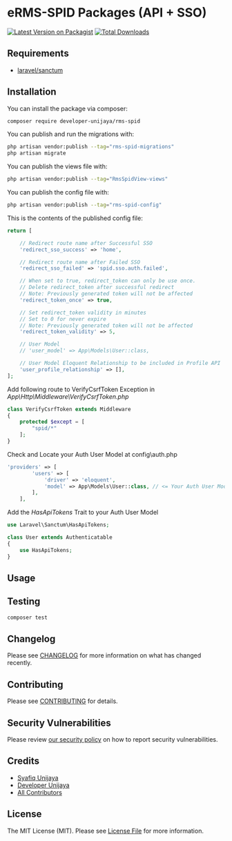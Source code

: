 # eRMS-SPID Packages (API + SSO)

[![Latest Version on Packagist](https://img.shields.io/packagist/v/developer-unijaya/rms-spid.svg?style=flat-square)](https://packagist.org/packages/developer-unijaya/rms-spid)
[![Total Downloads](https://img.shields.io/packagist/dt/developer-unijaya/rms-spid.svg?style=flat-square)](https://packagist.org/packages/developer-unijaya/rms-spid)

## Requirements
- [laravel/sanctum](https://github.com/laravel/sanctum)

## Installation

You can install the package via composer:
```bash
composer require developer-unijaya/rms-spid
```


You can publish and run the migrations with:
```bash
php artisan vendor:publish --tag="rms-spid-migrations"
php artisan migrate
```


You can publish the views file with:
```bash
php artisan vendor:publish --tag="RmsSpidView-views"
```


You can publish the config file with:
```bash
php artisan vendor:publish --tag="rms-spid-config"
```


This is the contents of the published config file:
```php
return [

    // Redirect route name after Successful SSO
    'redirect_sso_success' => 'home',

    // Redirect route name after Failed SSO
    'redirect_sso_failed' => 'spid.sso.auth.failed',

    // When set to true, redirect_token can only be use once.
    // Delete redirect_token after successful redirect
    // Note: Previously generated token will not be affected
    'redirect_token_once' => true,

    // Set redirect_token validity in minutes
    // Set to 0 for never expire
    // Note: Previously generated token will not be affected
    'redirect_token_validity' => 5,

    // User Model
    // 'user_model' => App\Models\User::class,

    // User Model Eloquent Relationship to be included in Profile API
    'user_profile_relationship' => [],
];
```


Add following route to VerifyCsrfToken Exception in _App\Http\Middleware\VerifyCsrfToken.php_
```php
class VerifyCsrfToken extends Middleware
{
    protected $except = [
        "spid/*"
    ];
}
```

Check and Locate your Auth User Model at
config\auth.php

```php
'providers' => [
        'users' => [
            'driver' => 'eloquent',
            'model' => App\Models\User::class, // <= Your Auth User Model
        ],
    ],
```

Add the _HasApiTokens_ Trait to your Auth User Model

```php
use Laravel\Sanctum\HasApiTokens;

class User extends Authenticatable
{
    use HasApiTokens;
}
```


## Usage


## Testing

```bash
composer test
```

## Changelog

Please see [CHANGELOG](CHANGELOG.md) for more information on what has changed recently.

## Contributing

Please see [CONTRIBUTING](CONTRIBUTING.md) for details.

## Security Vulnerabilities

Please review [our security policy](../../security/policy) on how to report security vulnerabilities.

## Credits

- [Syafiq Unijaya](https://github.com/syafiq-unijaya)
- [Developer Unijaya](https://github.com/developer-unijaya)
- [All Contributors](../../contributors)

## License

The MIT License (MIT). Please see [License File](LICENSE.md) for more information.
